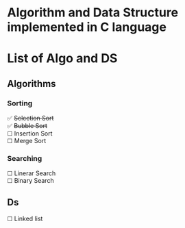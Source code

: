 # Algorithm and Data Structure implemented in C language
# List of Algo and DS
## Algorithms
### Sorting
  ✅  ~~Selection Sort~~  
  ✅  ~~Bubble Sort~~  
  ☐  Insertion Sort  
  ☐  Merge Sort  
### Searching  
  ☐  Linerar Search  
  ☐  Binary Search  
## Ds  
  ☐ Linked list
